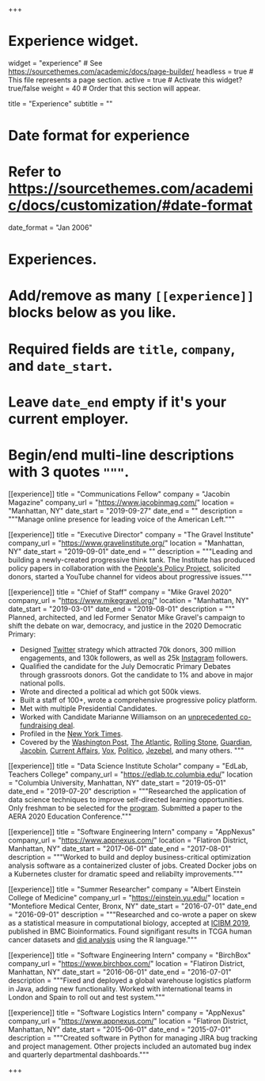 +++
# Experience widget.
widget = "experience"  # See https://sourcethemes.com/academic/docs/page-builder/
headless = true  # This file represents a page section.
active = true  # Activate this widget? true/false
weight = 40  # Order that this section will appear.

title = "Experience"
subtitle = ""

# Date format for experience
#   Refer to https://sourcethemes.com/academic/docs/customization/#date-format
date_format = "Jan 2006"

# Experiences.
#   Add/remove as many `[[experience]]` blocks below as you like.
#   Required fields are `title`, `company`, and `date_start`.
#   Leave `date_end` empty if it's your current employer.
#   Begin/end multi-line descriptions with 3 quotes `"""`.
[[experience]]
  title = "Communications Fellow"
  company = "Jacobin Magazine"
  company_url = "https://www.jacobinmag.com/"
  location = "Manhattan, NY"
  date_start = "2019-09-27"
  date_end = ""
  description = """Manage online presence for leading voice of the American Left."""

[[experience]]
  title = "Executive Director"
  company = "The Gravel Institute"
  company_url = "https://www.gravelinstitute.org/"
  location = "Manhattan, NY"
  date_start = "2019-09-01"
  date_end = ""
  description = """Leading and building a newly-created progressive think tank. The Institute has produced policy papers in collaboration with the [People's Policy Project](https://www.peoplespolicyproject.org/), solicited donors, started a YouTube channel for videos about progressive issues."""

[[experience]]
  title = "Chief of Staff"
  company = "Mike Gravel 2020"
  company_url = "https://www.mikegravel.org/"
  location = "Manhattan, NY"
  date_start = "2019-03-01"
  date_end = "2019-08-01"
  description = """
  Planned, architected, and led Former Senator Mike Gravel's campaign to shift the debate on war, democracy, and justice in the 2020 Democratic Primary:
  
  * Designed [Twitter](https://twitter.com/MikeGravel "Twitter Account") strategy which attracted 70k donors, 300 million engagements, and 130k followers, as well as 25k [Instagram](https://www.instagram.com/mikegravel2020/ "Instagram Account") followers.
  * Qualified the candidate for the July Democratic Primary Debates through grassroots donors. Got the candidate to 1% and above in major national polls.
  * Wrote and directed a political ad which got 500k views.
  * Built a staff of 100+, wrote a comprehensive progressive policy platform.
  * Met with multiple Presidential Candidates.
  * Worked with Candidate Marianne Williamson on an [unprecedented co-fundraising deal](http://nymag.com/intelligencer/2019/07/marianne-williamson-helps-gravel-raise-money-for-debates.html "NYMag Article").
  * Profiled in the [New York Times](https://www.nytimes.com/2019/06/06/magazine/mike-gravel-teens-twitter-presidential-campaign.html "New York Times Profile").
  * Covered by the [Washington Post](https://www.washingtonpost.com/nation/2019/03/21/an-year-old-ex-senator-is-newest-democratic-dark-horse-thanks-acerbic-teens-running-his-twitter/ "Washington Post Article"), [The Atlantic](https://www.theatlantic.com/politics/archive/2019/04/mike-gravels-unlikely-democratic-presidential-campaign/586837/ "Atlantic Article"), [Rolling Stone](https://www.rollingstone.com/politics/politics-news/gravel-2020-810542/ "Rolling Stone Article"), [Guardian](https://www.theguardian.com/us-news/2019/apr/20/mike-gravel-2020-presidential-campaign "Guardian Article"), [Jacobin](https://jacobinmag.com/2019/05/mike-gravel-democratic-primary-anti-imperialism "Jacobin Article"), [Current Affairs](https://www.currentaffairs.org/2019/04/mike-gravels-staff-explain-his-improbable-campaign "Current Affairs Article"), [Vox](https://www.vox.com/policy-and-politics/2019/5/27/18638687/mike-gravel-2020-democratic-presidential-candidates "Vox Article"), [Politico](https://www.politico.com/story/2019/03/20/mike-gravel-president-chapo-trap-house-1230332 "Politico Article"), [Jezebel](https://theslot.jezebel.com/the-great-man-president-is-a-lie-1834624803 "Jezebel Profile"), and many others.
  """

[[experience]]
  title = "Data Science Institute Scholar"
  company = "EdLab, Teachers College"
  company_url = "https://edlab.tc.columbia.edu/"
  location = "Columbia University, Manhattan, NY"
  date_start = "2019-05-01"
  date_end = "2019-07-20"
  description = """Researched the application of data science techniques to improve self-directed learning opportunities. Only freshman to be selected for the [program](https://datascience.columbia.edu/scholars "DSI Scholars"). Submitted a paper to the AERA 2020 Education Conference."""

[[experience]]
  title = "Software Engineering Intern"
  company = "AppNexus"
  company_url = "https://www.appnexus.com/"
  location = "Flatiron District, Manhattan, NY"
  date_start = "2017-06-01"
  date_end = "2017-08-01"
  description = """Worked to build and deploy business-critical optimization analysis software as a containerized cluster of jobs. Created Docker jobs on a Kubernetes cluster for dramatic speed and reliabilty improvements."""

[[experience]]
  title = "Summer Researcher"
  company = "Albert Einstein College of Medicine"
  company_url = "https://einstein.yu.edu/"
  location = "Montefiore Medical Center, Bronx, NY"
  date_start = "2016-07-01"
  date_end = "2016-09-01"
  description = """Researched and co-wrote a paper on skew as a statistical measure in computational biology, accepted at [ICIBM 2019](http://icibm2019.org/Schedule.htm "Conference Schedule"), published in BMC Bioinformatics. Found signifigant results in TCGA human cancer datasets and [did analysis](https://github.com/humford/epsilon "Research Code") using the R language."""

[[experience]]
  title = "Software Engineering Intern"
  company = "BirchBox"
  company_url = "https://www.birchbox.com/"
  location = "Flatiron District, Manhattan, NY"
  date_start = "2016-06-01"
  date_end = "2016-07-01"
  description = """Fixed and deployed a global warehouse logistics platform in Java, adding new functionality. Worked with international teams in London and Spain to roll out and test system."""

[[experience]]
  title = "Software Logistics Intern"
  company = "AppNexus"
  company_url = "https://www.appnexus.com/"
  location = "Flatiron District, Manhattan, NY"
  date_start = "2015-06-01"
  date_end = "2015-07-01"
  description = """Created software in Python for managing JIRA bug tracking and project management. Other projects included an automated bug index and quarterly departmental dashboards."""

+++
